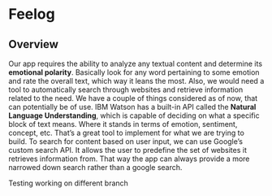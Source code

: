 # Feelog


## Overview
  
   Our app requires the ability to analyze any textual content and determine its **emotional polarity**. Basically look for any word pertaining to some emotion and rate the overall text, which way it leans the most. Also, we would need a tool to automatically search through websites and retrieve information related to the need. We have a couple of things considered as of now, that can potentially be of use. IBM Watson has a built-in API called the **Natural Language Understanding**, which is capable of deciding on what a specific block of text means. Where it stands in terms of emotion, sentiment, concept, etc. That’s a great tool to implement for what we are trying to build. To search for content based on user input,  we can use Google’s custom search API. It allows the user to predefine the set of websites it retrieves information from. That way the app can always provide a more narrowed down search rather than a google search. 

   Testing working on different branch
